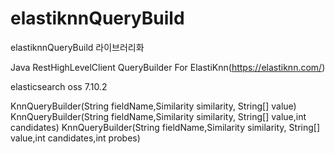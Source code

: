 # elastiknnQueryBuild
elastiknnQueryBuild 라이브러리화

Java RestHighLevelClient QueryBuilder
For ElastiKnn(https://elastiknn.com/)

elasticsearch oss 7.10.2


KnnQueryBuilder(String fieldName,Similarity similarity, String[] value)
KnnQueryBuilder(String fieldName,Similarity similarity, String[] value,int candidates)
KnnQueryBuilder(String fieldName,Similarity similarity, String[] value,int candidates,int probes)

